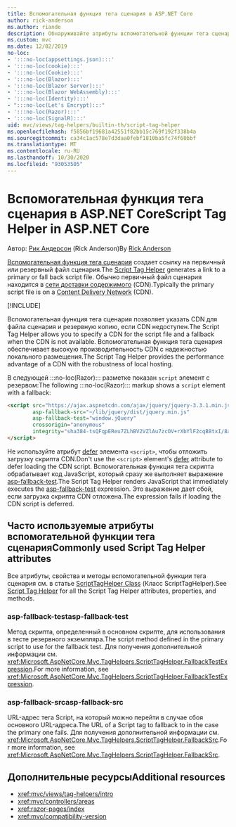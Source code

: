 ```yaml
---
title: Вспомогательная функция тега сценария в ASP.NET Core
author: rick-anderson
ms.author: riande
description: Обнаруживайте атрибуты вспомогательной функции тега сценария ASP.NET Core и роль, которую играет каждый атрибут в расширении поведения тега сценария HTML.
ms.custom: mvc
ms.date: 12/02/2019
no-loc:
- ':::no-loc(appsettings.json):::'
- ':::no-loc(cookie):::'
- ':::no-loc(Cookie):::'
- ':::no-loc(Blazor):::'
- ':::no-loc(Blazor Server):::'
- ':::no-loc(Blazor WebAssembly):::'
- ':::no-loc(Identity):::'
- ":::no-loc(Let's Encrypt):::"
- ':::no-loc(Razor):::'
- ':::no-loc(SignalR):::'
uid: mvc/views/tag-helpers/builtin-th/script-tag-helper
ms.openlocfilehash: f5856bf19681a42551f82bb15c769f192f338b4a
ms.sourcegitcommit: ca34c1ac578e7d3daa0febf1810ba5fc74f60bbf
ms.translationtype: MT
ms.contentlocale: ru-RU
ms.lasthandoff: 10/30/2020
ms.locfileid: "93053505"
---
```

# <a name="script-tag-helper-in-aspnet-core"></a><span data-ttu-id="c1698-103">Вспомогательная функция тега сценария в ASP.NET Core</span><span class="sxs-lookup"><span data-stu-id="c1698-103">Script Tag Helper in ASP.NET Core</span></span>

<span data-ttu-id="c1698-104">Автор: [Рик Андерсон](https://twitter.com/RickAndMSFT) (Rick Anderson)</span><span class="sxs-lookup"><span data-stu-id="c1698-104">By [Rick Anderson](https://twitter.com/RickAndMSFT)</span></span>

<span data-ttu-id="c1698-105">[Вспомогательная функция тега сценария](xref:Microsoft.AspNetCore.Mvc.TagHelpers.ScriptTagHelper) создает ссылку на первичный или резервный файл сценария.</span><span class="sxs-lookup"><span data-stu-id="c1698-105">The [Script Tag Helper](xref:Microsoft.AspNetCore.Mvc.TagHelpers.ScriptTagHelper) generates a link to a primary or fall back script file.</span></span> <span data-ttu-id="c1698-106">Обычно первичный файл сценария находится в [сети доставки содержимого](/office365/enterprise/content-delivery-networks#what-exactly-is-a-cdn) (CDN).</span><span class="sxs-lookup"><span data-stu-id="c1698-106">Typically the primary script file is on a [Content Delivery Network](/office365/enterprise/content-delivery-networks#what-exactly-is-a-cdn) (CDN).</span></span>

[!INCLUDE[](~/includes/cdn.md)]

<span data-ttu-id="c1698-107">Вспомогательная функция тега сценария позволяет указать CDN для файла сценария и резервную копию, если CDN недоступен.</span><span class="sxs-lookup"><span data-stu-id="c1698-107">The Script Tag Helper allows you to specify a CDN for the script file and a fallback when the CDN is not available.</span></span> <span data-ttu-id="c1698-108">Вспомогательная функция тега сценария обеспечивает высокую производительность CDN с надежностью локального размещения.</span><span class="sxs-lookup"><span data-stu-id="c1698-108">The Script Tag Helper provides the performance advantage of a CDN with the robustness of local hosting.</span></span>

<span data-ttu-id="c1698-109">В следующей :::no-loc(Razor)::: разметке показан `script` элемент с резервом:</span><span class="sxs-lookup"><span data-stu-id="c1698-109">The following :::no-loc(Razor)::: markup shows a `script` element with a fallback:</span></span>

```html
<script src="https://ajax.aspnetcdn.com/ajax/jquery/jquery-3.3.1.min.js"
        asp-fallback-src="~/lib/jquery/dist/jquery.min.js"
        asp-fallback-test="window.jQuery"
        crossorigin="anonymous"
        integrity="sha384-tsQFqpEReu7ZLhBV2VZlAu7zcOV+rXbYlF2cqB8txI/8aZajjp4Bqd+V6D5IgvKT">
</script>
```

<span data-ttu-id="c1698-110">Не используйте атрибут [defer](https://developer.mozilla.org/docs/Web/HTML/Element/script) элемента `<script>`, чтобы отложить загрузку скрипта CDN.</span><span class="sxs-lookup"><span data-stu-id="c1698-110">Don't use the `<script>` element's [defer](https://developer.mozilla.org/docs/Web/HTML/Element/script) attribute to defer loading the CDN script.</span></span> <span data-ttu-id="c1698-111">Вспомогательная функция тега скрипта обрабатывает код JavaScript, который сразу же выполняет выражение [asp-fallback-test](#asp-fallback-test).</span><span class="sxs-lookup"><span data-stu-id="c1698-111">The Script Tag Helper renders JavaScript that immediately executes the [asp-fallback-test](#asp-fallback-test) expression.</span></span> <span data-ttu-id="c1698-112">Это выражение дает сбой, если загрузка скрипта CDN отложена.</span><span class="sxs-lookup"><span data-stu-id="c1698-112">The expression fails if loading the CDN script is deferred.</span></span>

## <a name="commonly-used-script-tag-helper-attributes"></a><span data-ttu-id="c1698-113">Часто используемые атрибуты вспомогательной функции тега сценария</span><span class="sxs-lookup"><span data-stu-id="c1698-113">Commonly used Script Tag Helper attributes</span></span>

<span data-ttu-id="c1698-114">Все атрибуты, свойства и методы вспомогательной функции тега сценария см. в статье [ScriptTagHelper Class](xref:Microsoft.AspNetCore.Mvc.TagHelpers.ScriptTagHelper) (Класс ScriptTagHelper).</span><span class="sxs-lookup"><span data-stu-id="c1698-114">See [Script Tag Helper](xref:Microsoft.AspNetCore.Mvc.TagHelpers.ScriptTagHelper) for all the Script Tag Helper attributes, properties, and methods.</span></span>

### <a name="asp-fallback-test"></a><span data-ttu-id="c1698-115">asp-fallback-test</span><span class="sxs-lookup"><span data-stu-id="c1698-115">asp-fallback-test</span></span>

<span data-ttu-id="c1698-116">Метод скрипта, определенный в основном скрипте, для использования в тесте резервного экземпляра.</span><span class="sxs-lookup"><span data-stu-id="c1698-116">The script method defined in the primary script to use for the fallback test.</span></span> <span data-ttu-id="c1698-117">Для получения дополнительной информации см. <xref:Microsoft.AspNetCore.Mvc.TagHelpers.ScriptTagHelper.FallbackTestExpression>.</span><span class="sxs-lookup"><span data-stu-id="c1698-117">For more information, see <xref:Microsoft.AspNetCore.Mvc.TagHelpers.ScriptTagHelper.FallbackTestExpression>.</span></span>

### <a name="asp-fallback-src"></a><span data-ttu-id="c1698-118">asp-fallback-src</span><span class="sxs-lookup"><span data-stu-id="c1698-118">asp-fallback-src</span></span>

<span data-ttu-id="c1698-119">URL-адрес тега Script, на который можно перейти в случае сбоя основного URL-адреса.</span><span class="sxs-lookup"><span data-stu-id="c1698-119">The URL of a Script tag to fallback to in the case the primary one fails.</span></span> <span data-ttu-id="c1698-120">Для получения дополнительной информации см. <xref:Microsoft.AspNetCore.Mvc.TagHelpers.ScriptTagHelper.FallbackSrc>.</span><span class="sxs-lookup"><span data-stu-id="c1698-120">For more information, see <xref:Microsoft.AspNetCore.Mvc.TagHelpers.ScriptTagHelper.FallbackSrc>.</span></span>

## <a name="additional-resources"></a><span data-ttu-id="c1698-121">Дополнительные ресурсы</span><span class="sxs-lookup"><span data-stu-id="c1698-121">Additional resources</span></span>

* <xref:mvc/views/tag-helpers/intro>
* <xref:mvc/controllers/areas>
* <xref:razor-pages/index>
* <xref:mvc/compatibility-version>
